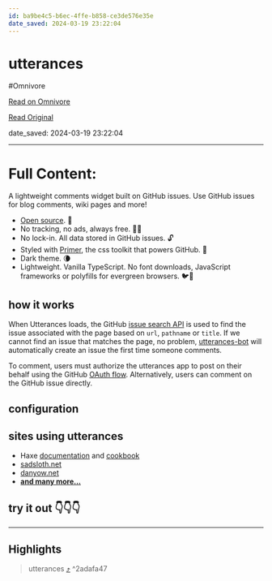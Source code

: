```yaml
---
id: ba9be4c5-b6ec-4ffe-b858-ce3de576e35e
date_saved: 2024-03-19 23:22:04
---
```


# utterances
#Omnivore

[Read on Omnivore](https://omnivore.app/me/utterances-18e59e1586c)

[Read Original](https://utteranc.es)

date_saved: 2024-03-19 23:22:04


--- 

# Full Content: 

A lightweight comments widget built on GitHub issues. Use GitHub issues for blog comments, wiki pages and more!

* [Open source](https://github.com/utterance). 🙌
* No tracking, no ads, always free. 📡🚫
* No lock-in. All data stored in GitHub issues. 🔓
* Styled with [Primer](http://primer.style/), the css toolkit that powers GitHub. 💅
* Dark theme. 🌘
* Lightweight. Vanilla TypeScript. No font downloads, JavaScript frameworks or polyfills for evergreen browsers. 🐦🌲

## how it works

When Utterances loads, the GitHub [issue search API](https://developer.github.com/v3/search/#search-issues) is used to find the issue associated with the page based on `url`, `pathname` or `title`. If we cannot find an issue that matches the page, no problem, [utterances-bot](https://github.com/utterances-bot) will automatically create an issue the first time someone comments.

To comment, users must authorize the utterances app to post on their behalf using the GitHub [OAuth flow](https://developer.github.com/v3/oauth/#web-application-flow). Alternatively, users can comment on the GitHub issue directly.

## configuration

## sites using utterances

* Haxe [documentation](https://haxe.org/manual) and [cookbook](https://code.haxe.org/)
* [sadsloth.net](https://sadsloth.net/)
* [danyow.net](https://danyow.net/)
* **[and many more...](https://github.com/topics/utterances)**

## try it out 👇👇👇

---

## Highlights

> utterances [⤴️](https://omnivore.app/me/utterances-18e59e1586c#2adafa47-d456-4684-b31a-09f132d5467b)  ^2adafa47

